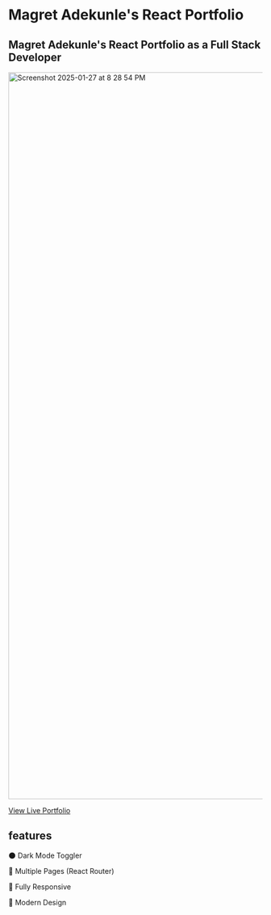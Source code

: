 # Magret Adekunle's React Portfolio

## Magret Adekunle's React Portfolio as a Full Stack Developer

<img width="1440" alt="Screenshot 2025-01-27 at 8 28 54 PM" src="https://github.com/user-attachments/assets/1c29fc68-59ff-4a46-a437-377545aa6411" />

[View Live Portfolio](https://magretadekunle.github.io)

## features

🌑 Dark Mode Toggler

📖 Multiple Pages (React Router)

📱 Fully Responsive

🎨 Modern Design

<!--💡 Perfect Lighthouse Score -->

<!-- ![screenshot of perfect lighthouse score](https://user-images.githubusercontent.com/18350557/179609620-847374a6-23e6-4432-b7a8-181d7d9bf026.png) -->
